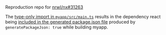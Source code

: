 Reproduction repo for [nrwl/nx#31263](https://github.com/nrwl/nx/issues/31263)

The [type-only import in `myapp/src/main.ts`](./apps/myapp/src/main.ts) results in the dependency react being [included in the generated package.json file](./dist/apps/myapp/package.json) produced by `generatePackageJson: true` while building myapp.
